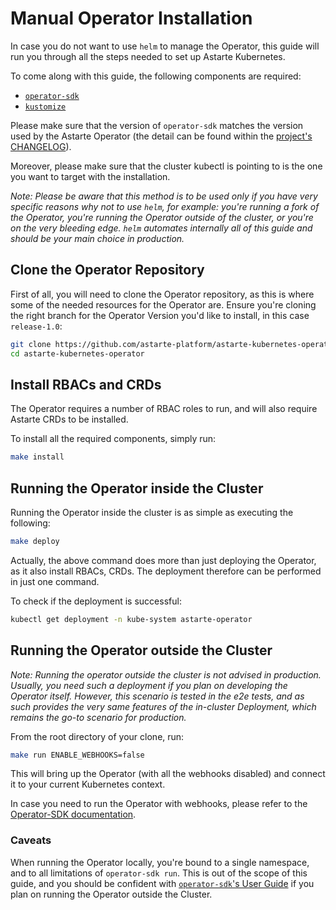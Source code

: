 # Manual Operator Installation

In case you do not want to use `helm` to manage the Operator, this guide will run you through
all the steps needed to set up Astarte Kubernetes.

To come along with this guide, the following components are required:
+ [`operator-sdk`](https://sdk.operatorframework.io/docs/installation/install-operator-sdk/)
+ [`kustomize`](https://kubectl.docs.kubernetes.io/installation/kustomize/)

Please make sure that the version of `operator-sdk` matches the version used by the Astarte
Operator (the detail can be found within the [project's
CHANGELOG](https://github.com/astarte-platform/astarte-kubernetes-operator)).

Moreover, please make sure that the cluster kubectl is pointing to is the one you want to target
with the installation.

*Note: Please be aware that this method is to be used only if you have very specific reasons why not
to use `helm`, for example: you're running a fork of the Operator, you're running the Operator
outside of the cluster, or you're on the very bleeding edge.
`helm` automates internally all of this guide and should be your main choice in production.*

## Clone the Operator Repository

First of all, you will need to clone the Operator repository, as this is where some of the needed
resources for the Operator are. Ensure you're cloning the right branch for the Operator Version
you'd like to install, in this case `release-1.0`:

```bash
git clone https://github.com/astarte-platform/astarte-kubernetes-operator.git
cd astarte-kubernetes-operator
```

## Install RBACs and CRDs

The Operator requires a number of RBAC roles to run, and will also require Astarte CRDs to be
installed.

To install all the required components, simply run:
```bash
make install
```

## Running the Operator inside the Cluster

Running the Operator inside the cluster is as simple as executing the following:
```bash
make deploy
```

Actually, the above command does more than just deploying the Operator, as it also install RBACs,
CRDs. The deployment therefore can be performed in just one command.

To check if the deployment is successful:
```bash
kubectl get deployment -n kube-system astarte-operator
```

## Running the Operator outside the Cluster

*Note: Running the operator outside the cluster is not advised in production. Usually, you need such
a deployment if you plan on developing the Operator itself. However, this scenario is tested in the
e2e tests, and as such provides the very same features of the in-cluster Deployment, which remains
the go-to scenario for production.*

From the root directory of your clone, run:

```bash
make run ENABLE_WEBHOOKS=false
```

This will bring up the Operator (with all the webhooks disabled) and connect it to your current
Kubernetes context.

In case you need to run the Operator with webhooks, please refer to the [Operator-SDK
documentation](https://v0-19-x.sdk.operatorframework.io/docs/golang/webhooks/#run-locally).

### Caveats

When running the Operator locally, you're bound to a single namespace, and to all limitations of
`operator-sdk run`. This is out of the scope of this guide, and you should be confident with
[`operator-sdk`'s User
Guide](https://github.com/operator-framework/operator-sdk/blob/master/doc/user-guide.md) if you plan
on running the Operator outside the Cluster.
